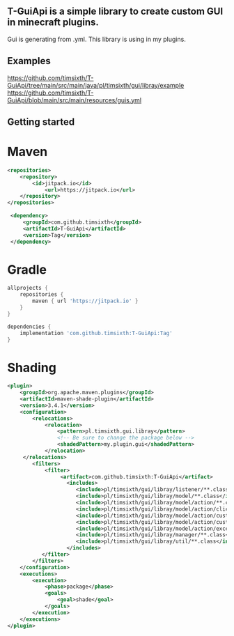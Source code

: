 ## T-GuiApi is a simple library to create custom GUI in minecraft plugins.

Gui is generating from .yml.
This library is using in my plugins.

## Examples
https://github.com/timsixth/T-GuiApi/tree/main/src/main/java/pl/timsixth/gui/libray/example
<br>
https://github.com/timsixth/T-GuiApi/blob/main/src/main/resources/guis.yml

## Getting started

# Maven
```xml
<repositories>
	<repository>
	    <id>jitpack.io</id>
            <url>https://jitpack.io</url>
	</repository>
</repositories>
  
 <dependency>
     <groupId>com.github.timsixth</groupId>
     <artifactId>T-GuiApi</artifactId>
     <version>Tag</version>
 </dependency>
```
# Gradle
```gradle
allprojects {
	repositories {
		maven { url 'https://jitpack.io' }
	}
}

dependencies {
    implementation 'com.github.timsixth:T-GuiApi:Tag'
}
```
# Shading
```xml
<plugin>
    <groupId>org.apache.maven.plugins</groupId>
    <artifactId>maven-shade-plugin</artifactId>
    <version>3.4.1</version>
    <configuration>
        <relocations>
            <relocation>
                <pattern>pl.timsixth.gui.libray</pattern>
                <!-- Be sure to change the package below -->
                <shadedPattern>my.plugin.gui</shadedPattern>
            </relocation>
	 </relocations>
        <filters>
            <filter>
                 <artifact>com.github.timsixth:T-GuiApi</artifact>
                   <includes>
                      <include>pl/timsixth/gui/libray/listener/**.class</include>
                      <include>pl/timsixth/gui/libray/model/**.class</include>
                      <include>pl/timsixth/gui/libray/model/action/**.class</include>
                      <include>pl/timsixth/gui/libray/model/action/click/**.class</include>
                      <include>pl/timsixth/gui/libray/model/action/custom/impl/**.class</include>
                      <include>pl/timsixth/gui/libray/model/action/custom/**.class</include>
                      <include>pl/timsixth/gui/libray/model/action/exception/**.class</include>
                      <include>pl/timsixth/gui/libray/manager/**.class</include>
                      <include>pl/timsixth/gui/libray/util/**.class</include>
                   </includes>
           </filter>
        </filters>
    </configuration>
    <executions>
        <execution>
            <phase>package</phase>
            <goals>
                <goal>shade</goal>
            </goals>
        </execution>
    </executions>
</plugin>
```
